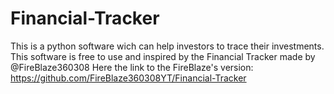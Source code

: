 # Financial-Tracker
This is a python software wich can help investors to trace their investments. This software is free to use and inspired by the Financial Tracker made by @FireBlaze360308
Here the link to the FireBlaze's version:
https://github.com/FireBlaze360308YT/Financial-Tracker
